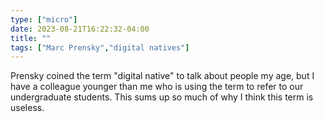```yaml
---
type: ["micro"]
date: 2023-08-21T16:22:32-04:00
title: ""
tags: ["Marc Prensky","digital natives"]
---
```

Prensky coined the term "digital native" to talk about people my age, but I have a colleague younger than me who is using the term to refer to our undergraduate students. This sums up so much of why I think this term is useless.
